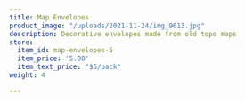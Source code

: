 ```yaml
---
title: Map Envelopes
product_image: "/uploads/2021-11-24/img_9613.jpg"
description: Decorative envelopes made from old topo maps
store:
  item_id: map-envelopes-5
  item_price: '5.00'
  item_text_price: "$5/pack"
weight: 4

---
```

